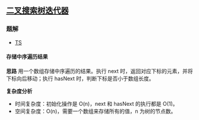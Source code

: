 ## [二叉搜索树迭代器](https://leetcode.cn/problems/binary-search-tree-iterator/)
### 题解
+ [TS](../../ts/256/173.ts)

#### 存储中序遍历结果
**思路**
用一个数组存储中序遍历的结果。执行 next 时，返回对应下标的元素，并将下标向后移动；执行 hasNext 时，判断下标是否小于数组长度。

**复杂度分析**
+ 时间复杂度：初始化操作是 O(n)，next 和 hasNext 的执行都是 O(1)。
+ 空间复杂度：O(n)，需要一个数组来存储所有的值，n 为树的节点数。